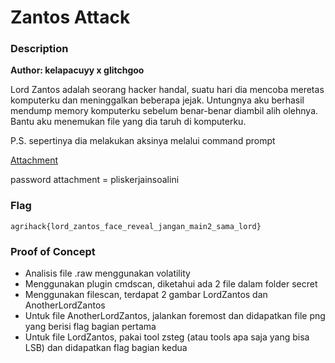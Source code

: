 # Zantos Attack

### Description

**Author: kelapacuyy x glitchgoo**

Lord Zantos adalah seorang hacker handal, suatu hari dia mencoba meretas komputerku dan meninggalkan beberapa jejak. Untungnya aku berhasil mendump memory komputerku sebelum benar-benar diambil alih olehnya. Bantu aku menemukan file yang dia taruh di komputerku.

P.S. sepertinya dia melakukan aksinya melalui command prompt

[Attachment](https://filetransfer.io/data-package/NPIjFz3U#link)

password attachment = pliskerjainsoalini

### Flag

`agrihack{lord_zantos_face_reveal_jangan_main2_sama_lord}`

### Proof of Concept
- Analisis file .raw menggunakan volatility
- Menggunakan plugin cmdscan, diketahui ada 2 file dalam folder secret
- Menggunakan filescan, terdapat 2 gambar LordZantos dan AnotherLordZantos
- Untuk file AnotherLordZantos, jalankan foremost dan didapatkan file png yang berisi flag bagian pertama
- Untuk file LordZantos, pakai tool zsteg (atau tools apa saja yang bisa LSB) dan didapatkan flag bagian kedua
